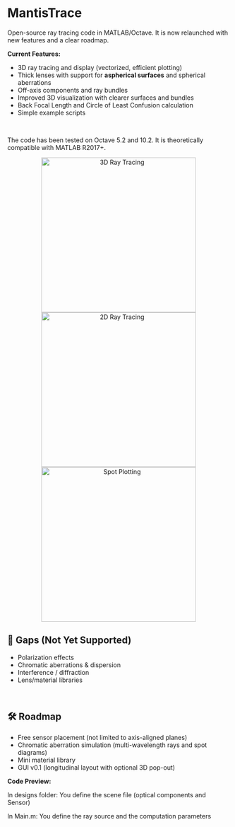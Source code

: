 # MantisTrace

Open-source ray tracing code in MATLAB/Octave. It is now relaunched with new features and a clear roadmap.

<b>Current Features:</b>
* 3D ray tracing and display (vectorized, efficient plotting)
* Thick lenses with support for **aspherical surfaces** and spherical aberrations
* Off-axis components and ray bundles
* Improved 3D visualization with clearer surfaces and bundles
* Back Focal Length and Circle of Least Confusion calculation
* Simple example scripts
<br>

The code has been tested on Octave 5.2 and 10.2. It is theoretically compatible with MATLAB R2017+.

<p align="center">
  <img src="https://user-images.githubusercontent.com/49459541/95596533-2dfdb900-0a56-11eb-8c9b-fac2d2208e8e.PNG" width="350" title="3D Ray Tracing">
  <img src="https://user-images.githubusercontent.com/49459541/95596560-3524c700-0a56-11eb-9576-c322b56f469a.PNG" width="350" title="2D Ray Tracing">
  <img src="https://user-images.githubusercontent.com/49459541/95596548-3229d680-0a56-11eb-94b2-8dfd42ab4519.PNG" width="350" title="Spot Plotting">
</p>


## 🚧 Gaps (Not Yet Supported)
- Polarization effects  
- Chromatic aberrations & dispersion  
- Interference / diffraction  
- Lens/material libraries
<br>

## 🛠 Roadmap
- Free sensor placement (not limited to axis-aligned planes)
- Chromatic aberration simulation (multi-wavelength rays and spot diagrams)
- Mini material library
- GUI v0.1 (longitudinal layout with optional 3D pop-out)

<b>Code Preview:</b>

In designs folder: You define the scene file (optical components and Sensor) 

In Main.m: You define the ray source and the computation parameters


